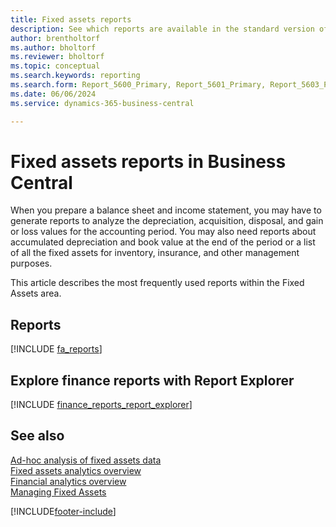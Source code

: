 ```yaml
---
title: Fixed assets reports
description: See which reports are available in the standard version of Business Central so that you can keep track of your fixed assets.
author: brentholtorf
ms.author: bholtorf
ms.reviewer: bholtorf
ms.topic: conceptual
ms.search.keywords: reporting
ms.search.form: Report_5600_Primary, Report_5601_Primary, Report_5603_Primary, Report_5604_Primary, Report_5605_Primary, Report_5606_Primary, Report_5607_Primary, Report_5608_Primary, Report_5610_Primary
ms.date: 06/06/2024
ms.service: dynamics-365-business-central

---
```

# Fixed assets reports in Business Central

When you prepare a balance sheet and income statement, you may have to generate reports to analyze the depreciation, acquisition, disposal, and gain or loss values for the accounting period. You may also need reports about accumulated depreciation and book value at the end of the period or a list of all the fixed assets for inventory, insurance, and other management purposes.

This article describes the most frequently used reports within the Fixed Assets area.

## Reports

[!INCLUDE [fa_reports](includes/fa-reports-include.md)]

## Explore finance reports with Report Explorer

[!INCLUDE [finance_reports_report_explorer](includes/finance-reports-report-explorer-include.md)]

## See also

[Ad-hoc analysis of fixed assets data](ad-hoc-analysis-fa.md)  
[Fixed assets analytics overview](fa-analytics-overview.md)  
[Financial analytics overview](bi.md)  
[Managing Fixed Assets](fa-manage.md)  

[!INCLUDE[footer-include](includes/footer-banner.md)]

